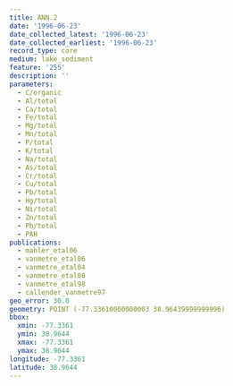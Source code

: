 ```yaml
---
title: ANN.2
date: '1996-06-23'
date_collected_latest: '1996-06-23'
date_collected_earliest: '1996-06-23'
record_type: core
medium: lake_sediment
feature: '255'
description: ''
parameters:
  - C/organic
  - Al/total
  - Ca/total
  - Fe/total
  - Mg/total
  - Mn/total
  - P/total
  - K/total
  - Na/total
  - As/total
  - Cr/total
  - Cu/total
  - Pb/total
  - Hg/total
  - Ni/total
  - Zn/total
  - Pb/total
  - PAH
publications:
  - mahler_etal06
  - vanmetre_etal06
  - vanmetre_etal04
  - vanmetre_etal00
  - vanmetre_etal98
  - callender_vanmetre97
geo_error: 30.0
geometry: POINT (-77.33610000000003 38.96439999999996)
bbox:
  xmin: -77.3361
  ymin: 38.9644
  xmax: -77.3361
  ymax: 38.9644
longitude: -77.3361
latitude: 38.9644
---
```

